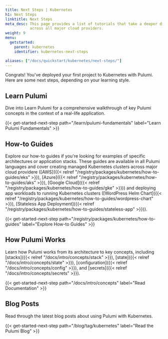 ```yaml
---
title: Next Steps | Kubernetes
h1: Next Steps
linktitle: Next Steps
meta_desc: This page provides a list of tutorials that take a deeper dive into Kubernetes
           across all major cloud providers.
weight: 9
menu:
  getstarted:
    parent: kubernetes
    identifier: kubernetes-next-steps

aliases: ["/docs/quickstart/kubernetes/next-steps/"]
---
```


Congrats! You've deployed your first project to Kubernetes with Pulumi. Here are some next steps, depending on your learning style.

## Learn Pulumi

Dive into Learn Pulumi for a comprehensive walkthrough of key Pulumi concepts in the context of a real-life application.

{{< get-started-next-step path="/learn/pulumi-fundamentals" label="Learn Pulumi Fundamentals" >}}

## How-to Guides

Explore our how-to guides if you're looking for examples of specific architectures or application stacks. These guides are available in all Pulumi languages and cover creating managed Kubernetes clusters across major cloud providere ([AWS]({{< relref "/registry/packages/kubernetes/how-to-guides/eks" >}}), [Azure]({{< relref "/registry/packages/kubernetes/how-to-guides/aks" >}}), [Google Cloud]({{< relref "/registry/packages/kubernetes/how-to-guides/gke" >}})) and deploying app workloads to running Kubernetes clusters ([WordPress Helm Chart]({{< relref "/registry/packages/kubernetes/how-to-guides/wordpress-chart" >}}), [Stateless App Deployment]({{< relref "/registry/packages/kubernetes/how-to-guides/stateless-app" >}})).

{{< get-started-next-step path="/registry/packages/kubernetes/how-to-guides" label="Explore How-to Guides" >}}

## How Pulumi Works

Learn how Pulumi works from its architecture to key concepts, including [stacks]({{< relref "/docs/intro/concepts/stack" >}}), [state]({{< relref "/docs/intro/concepts/state" >}}), [configuration]({{< relref "/docs/intro/concepts/config" >}}), and [secrets]({{< relref "/docs/intro/concepts/secrets" >}}).

{{< get-started-next-step path="/docs/intro/concepts" label="Read Documentation" >}}

## Blog Posts

Read through the latest blog posts about using Pulumi with Kubernetes.

{{< get-started-next-step path="/blog/tag/kubernetes" label="Read the Pulumi Blog" >}}
